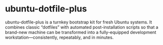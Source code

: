 # ubuntu-dotfile-plus
ubuntu-dotfile-plus is a turnkey bootstrap kit for fresh Ubuntu systems. It combines classic “dotfiles” with automated post-installation scripts so that a brand-new machine can be transformed into a fully-equipped development workstation—consistently, repeatably, and in minutes.
